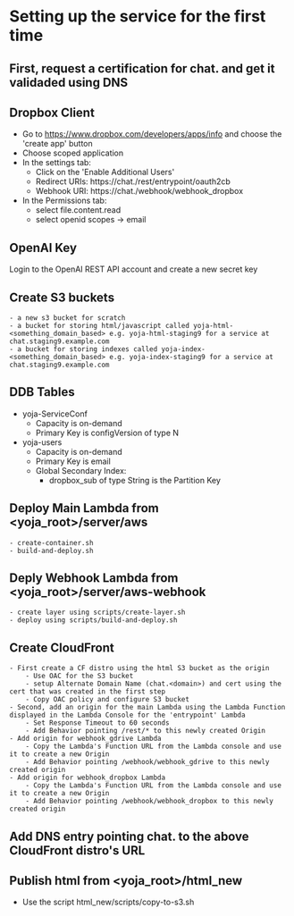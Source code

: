 # Setting up the service for the first time

## First, request a certification for chat.<domain> and get it validaded using DNS

## Dropbox Client

- Go to https://www.dropbox.com/developers/apps/info and choose the 'create app' button
- Choose scoped application
- In the settings tab:
    - Click on the 'Enable Additional Users'
    - Redirect URIs: https://chat.<yourdomain>/rest/entrypoint/oauth2cb
    - Webhook URI: https://chat.<yourdomain>/webhook/webhook_dropbox
- In the Permissions tab:
    - select file.content.read
    - select openid scopes -> email

## OpenAI Key

Login to the OpenAI REST API account and create a new secret key

## Create S3 buckets
    - a new s3 bucket for scratch
    - a bucket for storing html/javascript called yoja-html-<something_domain_based> e.g. yoja-html-staging9 for a service at chat.staging9.example.com
    - a bucket for storing indexes called yoja-index-<something_domain_based> e.g. yoja-index-staging9 for a service at chat.staging9.example.com

## DDB Tables

- yoja-ServiceConf
    - Capacity is on-demand
    - Primary Key is configVersion of type N
- yoja-users
    - Capacity is on-demand
    - Primary Key is email
    - Global Secondary Index:
        - dropbox_sub of type String is the Partition Key

## Deploy Main Lambda from <yoja_root>/server/aws
    - create-container.sh
    - build-and-deploy.sh

## Deply Webhook Lambda from <yoja_root>/server/aws-webhook
    - create layer using scripts/create-layer.sh
    - deploy using scripts/build-and-deploy.sh

## Create CloudFront
    - First create a CF distro using the html S3 bucket as the origin
        - Use OAC for the S3 bucket
        - setup Alternate Domain Name (chat.<domain>) and cert using the cert that was created in the first step
        - Copy OAC policy and configure S3 bucket
    - Second, add an origin for the main Lambda using the Lambda Function displayed in the Lambda Console for the 'entrypoint' Lambda
        - Set Response Timeout to 60 seconds
        - Add Behavior pointing /rest/* to this newly created Origin
    - Add origin for webhook_gdrive Lambda
        - Copy the Lambda's Function URL from the Lambda console and use it to create a new Origin
        - Add Behavior pointing /webhook/webhook_gdrive to this newly created origin
    - Add origin for webhook_dropbox Lambda
        - Copy the Lambda's Function URL from the Lambda console and use it to create a new Origin
        - Add Behavior pointing /webhook/webhook_dropbox to this newly created origin

## Add DNS entry pointing chat.<domain> to the above CloudFront distro's URL

## Publish html from <yoja_root>/html_new

- Use the script html_new/scripts/copy-to-s3.sh
